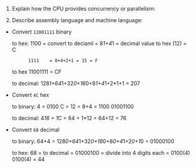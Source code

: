 <!-- Answers to the Short Answer Essay Questions go here -->
  
1. Explain how the CPU provides concurrency or parallelism:


2. Describe assembly language and machine language:


* Convert `11001111` binary

    to hex: 1100   = convert to deciaml = 8*1+4*1  = decimal value to hex (12)  = C

            1111    = 8+4+2+1 = 15 = F

    to hex 11001111 = CF


    to decimal: 128*1+64*1+32*0+16*0+8*1+4*1+2*1+1 = 207


* Convert `4C` hex

    to binary: 4 = 0100   C = 12 = 8+4 = 1100
    01001100

    to decimal: 4*16 + 1*C = 64 + 1*12 = 64+12 = 76


* Convert `68` decimal

    to binary: 64+4 = 128*0+64*1+32*0+16*0+8*0+4*1+2*0+1*0 = 01000100

    to hex: 68 = to decimal = 01000100 = divide into 4 digits each =  0100(4) 0100(4)  = 44
